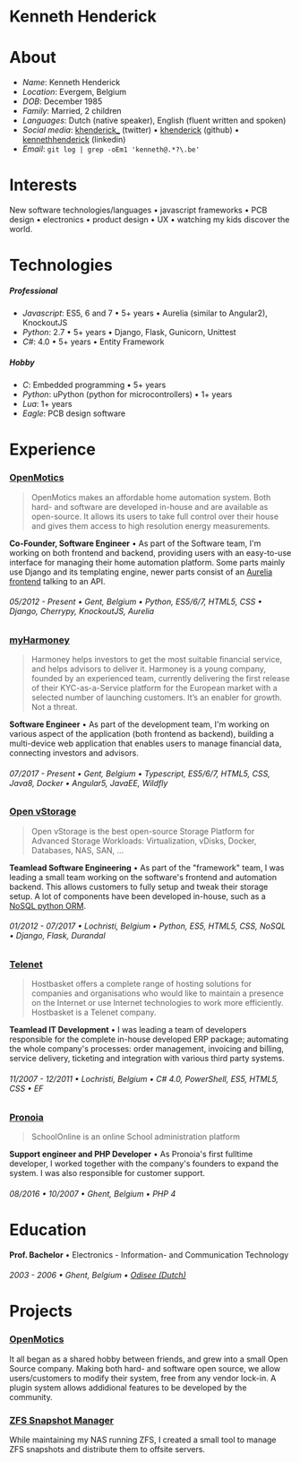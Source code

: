 # Kenneth Henderick

# About

- _Name_: Kenneth Henderick
- _Location_: Evergem, Belgium
- _DOB_: December 1985
- _Family_: Married, 2 children
- _Languages_: Dutch (native speaker), English (fluent written and spoken)
- _Social media_: [khenderick_](https://twitter.com/khenderick_) (twitter) • [khenderick](https://github.com/khenderick) (github) • [kennethhenderick](https://www.linkedin.com/in/kennethhenderick/) (linkedin)
- _Email_: `git log | grep -oEm1 'kenneth@.*?\.be'`

# Interests

New software technologies/languages • javascript frameworks • PCB design • electronics • product design • UX • watching my kids discover the world.

# Technologies

##### Professional

- _Javascript_: ES5, 6 and 7 • 5+ years • Aurelia (similar to Angular2), KnockoutJS
- _Python_: 2.7 • 5+ years • Django, Flask, Gunicorn, Unittest
- _C#_: 4.0 • 5+ years • Entity Framework

##### Hobby

- _C_: Embedded programming • 5+ years
- _Python_: uPython (python for microcontrollers) • 1+ years
- _Lua_: 1+ years
- _Eagle_: PCB design software

# Experience

### [OpenMotics](https://www.openmotics.com/)

> OpenMotics makes an affordable home automation system. Both hard- and software are developed in-house and are available as open-source. It allows its users to take full control over their house and gives them access to high resolution energy measurements.

**Co-Founder, Software Engineer** • As part of the Software team, I'm working on both frontend and backend, providing users with an easy-to-use interface for managing their home automation platform. Some parts mainly use Django and its templating engine, newer parts consist of an [Aurelia frontend](https://github.com/openmotics/gateway-frontend) talking to an API.

###### 05/2012 - Present • Gent, Belgium • Python, ES5/6/7, HTML5, CSS • Django, Cherrypy, KnockoutJS, Aurelia

### [myHarmoney](https://myharmoney.eu/)

> Harmoney helps investors to get the most suitable financial service, and helps advisors to deliver it. Harmoney is a young company, founded by an experienced team, currently delivering the first release of their KYC-as-a-Service platform for the European market with a selected number of launching customers. It’s an enabler for growth. Not a threat.

**Software Engineer** • As part of the development team, I'm working on various aspect of the application (both frontend as backend), building a multi-device web application that enables users to manage financial data, connecting investors and advisors.

###### 07/2017 - Present • Gent, Belgium • Typescript, ES5/6/7, HTML5, CSS, Java8, Docker • Angular5, JavaEE, Wildfly

### [Open vStorage](http://www.openvstorage.org/)

> Open vStorage is the best open-source Storage Platform for Advanced Storage Workloads: Virtualization, vDisks, Docker, Databases, NAS, SAN, ...

**Teamlead Software Engineering** • As part of the "framework" team, I was leading a small team working on the software's frontend and automation backend. This allows customers to fully setup and tweak their storage setup. A lot of components have been developed in-house, such as a [NoSQL python ORM](https://github.com/openvstorage/framework/tree/develop/ovs/dal).

###### 01/2012 - 07/2017 • Lochristi, Belgium • Python, ES5, HTML5, CSS, NoSQL • Django, Flask, Durandal

### [Telenet](https://www.hostbasket.com)

> Hostbasket offers a complete range of hosting solutions for companies and organisations who would like to maintain a presence on the Internet or use Internet technologies to work more efficiently. Hostbasket is a Telenet company.

**Teamlead IT Development** • I was leading a team of developers responsible for the complete in-house developed ERP package; automating the whole company's processes: order management, invoicing and billing, service delivery, ticketing and integration with various third party systems.

###### 11/2007 - 12/2011 • Lochristi, Belgium • C# 4.0, PowerShell, ES5, HTML5, CSS • EF

### [Pronoia](http://schoolonline.be/)

> SchoolOnline is an online School administration platform

**Support engineer and PHP Developer** • As Pronoia's first fulltime developer, I worked together with the company's founders to expand the system. I was also responsible for customer support.

###### 08/2016 • 10/2007 • Ghent, Belgium • PHP 4

# Education

**Prof. Bachelor** • Electronics - Information- and Communication Technology

###### 2003 - 2006 • Ghent, Belgium • [Odisee (Dutch)](https://www.odisee.be/nl/elektronica-ict)

# Projects

### [OpenMotics](https://github.com/openmotics)

It all began as a shared hobby between friends, and grew into a small Open Source company. Making both hard- and software open source, we allow users/customers to modify their system, free from any vendor lock-in. A plugin system allows addidional features to be developed by the community.

### [ZFS Snapshot Manager](https://github.com/khenderick/zfs-snap-manager)

While maintaining my NAS running ZFS, I created a small tool to manage ZFS snapshots and distribute them to offsite servers.

